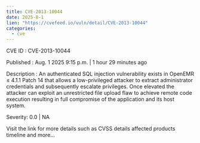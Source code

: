 ```yaml
--- 
title: CVE-2013-10044
date: 2025-8-1
lien: "https://cvefeed.io/vuln/detail/CVE-2013-10044"
categories:
  - cve
---
```


CVE ID : CVE-2013-10044

Published :  Aug. 1
2025
9:15 p.m. | 1 hour
29 minutes ago

Description : An authenticated SQL injection vulnerability exists in OpenEMR ≤ 4.1.1 Patch 14 that allows a low-privileged attacker to extract administrator credentials and subsequently escalate privileges. Once elevated
the attacker can exploit an unrestricted file upload flaw to achieve remote code execution
resulting in full compromise of the application and its host system.

Severity: 0.0 | NA

Visit the link for more details
such as CVSS details
affected products
timeline
and more...
